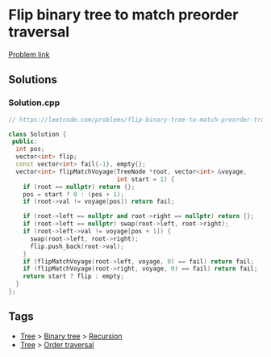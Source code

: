 # Flip binary tree to match preorder traversal

[Problem link](https://leetcode.com/problems/flip-binary-tree-to-match-preorder-traversal)

## Solutions


### Solution.cpp
```cpp
// https://leetcode.com/problems/flip-binary-tree-to-match-preorder-traversal

class Solution {
 public:
  int pos;
  vector<int> flip;
  const vector<int> fail{-1}, empty{};
  vector<int> flipMatchVoyage(TreeNode *root, vector<int> &voyage,
                              int start = 1) {
    if (root == nullptr) return {};
    pos = start ? 0 : (pos + 1);
    if (root->val != voyage[pos]) return fail;

    if (root->left == nullptr and root->right == nullptr) return {};
    if (root->left == nullptr) swap(root->left, root->right);
    if (root->left->val != voyage[pos + 1]) {
      swap(root->left, root->right);
      flip.push_back(root->val);
    }
    if (flipMatchVoyage(root->left, voyage, 0) == fail) return fail;
    if (flipMatchVoyage(root->right, voyage, 0) == fail) return fail;
    return start ? flip : empty;
  }
};
```
## Tags

* [Tree](/README.md#Tree) > [Binary tree](/README.md#Tree-Binary_tree) > [Recursion](/README.md#Tree-Binary_tree-Recursion)
* [Tree](/README.md#Tree) > [Order traversal](/README.md#Tree-Order_traversal)
